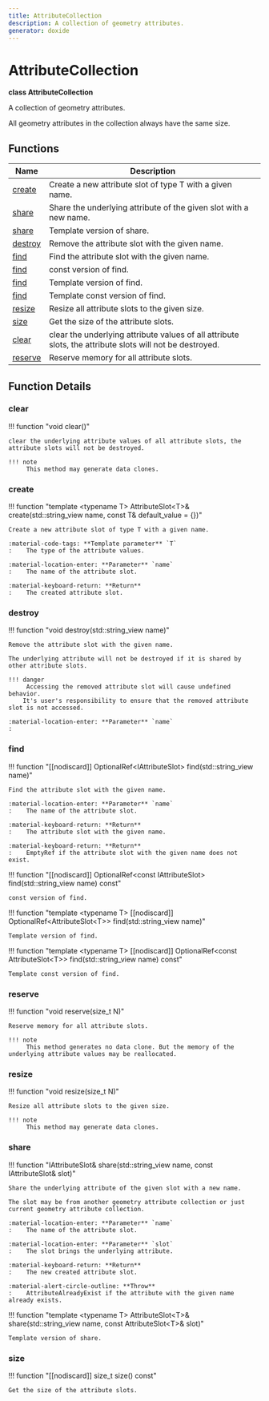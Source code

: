 ```yaml
---
title: AttributeCollection
description: A collection of geometry attributes.
generator: doxide
---
```



# AttributeCollection

**class AttributeCollection**



A collection of geometry attributes.

All geometry attributes in the collection always have the same size.



## Functions

| Name | Description |
| ---- | ----------- |
| [create](#create) | Create a new attribute slot of type T with a given name. |
| [share](#share) | Share the underlying attribute of the given slot with a new name. |
| [share](#share) | Template version of share.  |
| [destroy](#destroy) | Remove the attribute slot with the given name. |
| [find](#find) | Find the attribute slot with the given name. |
| [find](#find) | const version of find.  |
| [find](#find) | Template version of find.  |
| [find](#find) | Template const version of find.  |
| [resize](#resize) | Resize all attribute slots to the given size. |
| [size](#size) | Get the size of the attribute slots.  |
| [clear](#clear) | clear the underlying attribute values of all attribute slots, the attribute slots will not be destroyed. |
| [reserve](#reserve) | Reserve memory for all attribute slots. |

## Function Details

### clear<a name="clear"></a>
!!! function "void clear()"

    
    
    clear the underlying attribute values of all attribute slots, the attribute slots will not be destroyed.
    
    !!! note
         This method may generate data clones.
        
    

### create<a name="create"></a>
!!! function "template &lt;typename T&gt; AttributeSlot&lt;T&gt;&amp; create(std::string_view name, const T&amp; default_value = {})"

    
    
    Create a new attribute slot of type T with a given name.
    
    :material-code-tags: **Template parameter** `T`
    :    The type of the attribute values.
    
    :material-location-enter: **Parameter** `name`
    :    The name of the attribute slot.
    
    :material-keyboard-return: **Return**
    :    The created attribute slot.
    
    

### destroy<a name="destroy"></a>
!!! function "void destroy(std::string_view name)"

    
    
    Remove the attribute slot with the given name.
    
    The underlying attribute will not be destroyed if it is shared by other attribute slots.
    
    !!! danger
         Accessing the removed attribute slot will cause undefined behavior.
        It's user's responsibility to ensure that the removed attribute slot is not accessed.
    
    :material-location-enter: **Parameter** `name`
    :   
        
    

### find<a name="find"></a>
!!! function "[[nodiscard]] OptionalRef&lt;IAttributeSlot&gt; find(std::string_view name)"

    
    
    Find the attribute slot with the given name.
    
    :material-location-enter: **Parameter** `name`
    :    The name of the attribute slot.
    
    :material-keyboard-return: **Return**
    :    The attribute slot with the given name.
    
    :material-keyboard-return: **Return**
    :    EmptyRef if the attribute slot with the given name does not exist.
    
    

!!! function "[[nodiscard]] OptionalRef&lt;const IAttributeSlot&gt; find(std::string_view name) const"

    
    
    const version of find.
         
    
    
    

!!! function "template &lt;typename T&gt; [[nodiscard]] OptionalRef&lt;AttributeSlot&lt;T&gt;&gt; find(std::string_view name)"

    
    
    Template version of find.
         
    
    
    

!!! function "template &lt;typename T&gt; [[nodiscard]] OptionalRef&lt;const AttributeSlot&lt;T&gt;&gt; find(std::string_view name) const"

    
    
    Template const version of find.
         
    
    
    

### reserve<a name="reserve"></a>
!!! function "void reserve(size_t N)"

    
    
    Reserve memory for all attribute slots.
    
    !!! note
         This method generates no data clone. But the memory of the underlying attribute values may be reallocated.
        
    

### resize<a name="resize"></a>
!!! function "void resize(size_t N)"

    
    
    Resize all attribute slots to the given size.
    
    !!! note
         This method may generate data clones.
        
    

### share<a name="share"></a>
!!! function "IAttributeSlot&amp; share(std::string_view name, const IAttributeSlot&amp; slot)"

    
    
    Share the underlying attribute of the given slot with a new name.
    
    The slot may be from another geometry attribute collection or just current geometry attribute collection.
    
    :material-location-enter: **Parameter** `name`
    :    The name of the attribute slot.
    
    :material-location-enter: **Parameter** `slot`
    :    The slot brings the underlying attribute.
    
    :material-keyboard-return: **Return**
    :    The new created attribute slot.
    
    :material-alert-circle-outline: **Throw**
    :    AttributeAlreadyExist if the attribute with the given name already exists.
    
    

!!! function "template &lt;typename T&gt; AttributeSlot&lt;T&gt;&amp; share(std::string_view name, const AttributeSlot&lt;T&gt;&amp; slot)"

    
    
    Template version of share.
         
    
    
    

### size<a name="size"></a>
!!! function "[[nodiscard]] size_t size() const"

    
    
    Get the size of the attribute slots.
         
    
    
    

